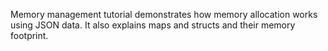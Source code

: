 Memory management tutorial demonstrates how memory allocation works using JSON
data. It also explains maps and structs and their memory footprint.
